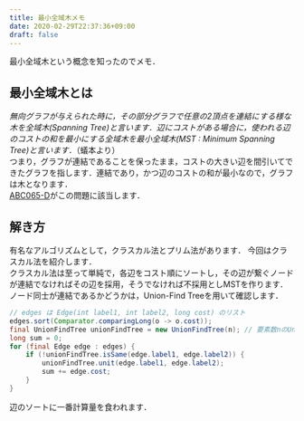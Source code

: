 ```yaml
---
title: 最小全域木メモ
date: 2020-02-29T22:37:36+09:00
draft: false
---
```


最小全域木という概念を知ったのでメモ．

## 最小全域木とは
*無向グラフが与えられた時に，その部分グラフで任意の2頂点を連結にする様な木を全域木(Spanning Tree)と言います．辺にコストがある場合に，使われる辺のコストの和を最小にする全域木を最小全域木(MST : Minimum Spanning Tree)と言います．*（蟻本より）<br>
つまり，グラフが連結であることを保ったまま，コストの大きい辺を間引いてできたグラフを指します．連結であり，かつ辺のコストの和が最小なので，グラフは木となります．<br>
[ABC065-D](https://atcoder.jp/contests/abc065/tasks/arc076_b)がこの問題に該当します．

## 解き方
有名なアルゴリズムとして，クラスカル法とプリム法があります．
今回はクラスカル法を紹介します．<br>
クラスカル法は至って単純で，各辺をコスト順にソートし，その辺が繋ぐノードが連結でなければその辺を採用，そうでなければ不採用としMSTを作ります．
ノード同士が連結であるかどうかは，Union-Find Treeを用いて確認します．

```java
// edges は Edge(int label1, int label2, long cost) のリスト
edges.sort(Comparator.comparingLong(o -> o.cost));
final UnionFindTree unionFindTree = new UnionFindTree(n); // 要素数nのUnion-Find Treeを構築
long sum = 0;
for (final Edge edge : edges) {
    if (!unionFindTree.isSame(edge.label1, edge.label2)) {
        unionFindTree.unit(edge.label1, edge.label2);
        sum += edge.cost;
    }
}
```

辺のソートに一番計算量を食われます．
